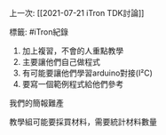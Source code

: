 上一次: [[2021-07-21 iTron TDK討論]]

標籤: #iTron紀錄

1. 加上複習，不會的人重點教學
2. 主要讓他們自己做程式
3. 有可能要讓他們學習arduino對接(I²C)
4. 要寫一個範例程式給他們參考

我們的簡報難產

教學組可能要採買材料，需要統計材料數量